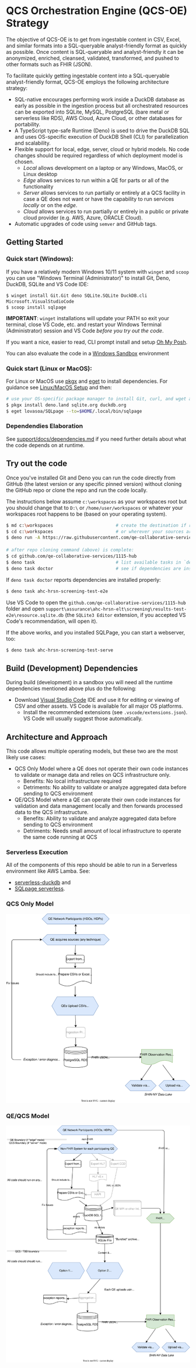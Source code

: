 # QCS Orchestration Engine (QCS-OE) Strategy

The objective of QCS-OE is to get from ingestable content in CSV, Excel, and
similar formats into a SQL-queryable analyst-friendly format as quickly as
possible. Once content is SQL-queryable and analyst-friendly it can be
anonymized, enriched, cleansed, validated, transformed, and pushed to other
formats such as FHIR (JSON).

To facilitate quickly getting ingestable content into a SQL-queryable
analyst-friendly format, QCS-OE employs the following architecture strategy:

- SQL-native encourages performing work inside a DuckDB database as early as
  possible in the ingestion process but all orchestrated resources can be
  exported into SQLite, MySQL, PostgreSQL (bare metal or serverless like RDS),
  AWS Cloud, Azure Cloud, or other databases for portability.
- A TypeScript type-safe Runtime (Deno) is used to drive the DuckDB SQL and uses
  OS-specific execution of DuckDB Shell (CLI) for parallelization and
  scalability.
- Flexible support for local, edge, server, cloud or hybrid models. No code
  changes should be required regardless of which deployment model is chosen.
  - _Local_ allows development on a laptop or any Windows, MacOS, or Linux
    desktop
  - _Edge_ allows services to run within a QE for parts or all of the
    functionality
  - _Server_ allows services to run partially or entirely at a QCS facility in
    case a QE does not want or have the capability to run services _locally_ or
    on the _edge_.
  - _Cloud_ allows services to run partially or entirely in a public or private
    cloud provider (e.g. AWS, Azure, ORACLE Cloud).
- Automatic upgrades of code using `semver` and GitHub tags.

## Getting Started

### Quick start (Windows):

If you have a relatively modern Windows 10/11 system with `winget` and `scoop`
you can use "Windows Terminal (Administrator)" to install Git, Deno, DuckDB,
SQLite and VS Code IDE:

```psh
$ winget install Git.Git deno SQLite.SQLite DuckDB.cli Microsoft.VisualStudioCode
$ scoop install sqlpage
```

**IMPORTANT**: `winget` installations will update your PATH so exit your
terminal, close VS Code, etc. and restart your Windows Terminal (Administrator)
session and VS Code _before you try out the code_.

If you want a nice, easier to read, CLI prompt install and setup
[Oh My Posh](https://ohmyposh.dev/docs/installation/windows).

You can also evaluate the code in a
[Windows Sandbox](./support/docs/windows-sandbox-setup.md) environment

### Quick start (Linux or MacOS):

For Linux or MacOS use [pkgx](https://pkgx.sh/) and
[eget](https://github.com/zyedidia/eget/releases) to install dependencies. For
guidance see [Linux/MacOS Setup](./support/docs/linux-macos-setup.md) and then:

```bash
# use your OS-specific package manager to install Git, curl, and wget and then:
$ pkgx install deno.land sqlite.org duckdb.org
$ eget lovasoa/SQLpage --to=$HOME/.local/bin/sqlpage
```

### Dependendies Elaboration

See [support/docs/dependencies.md](support/docs/dependencies.md) if you need
further details about what the code depends on at runtime.

## Try out the code

Once you've installed Git and Deno you can run the code directly from GitHub
(the latest version or any specific pinned version) without cloning the GitHub
repo or clone the repo and run the code locally.

The instructions below assume `c:\workspaces` as your workspaces root but you
should change that to `D:\` or `/home/user/workspaces` or whatever your
workspaces root happens to be (based on your operating system).

```bash
$ md c:\workspaces                        # create the destination if required
$ cd c:\workspaces                        # or wherever your sources are stored
$ deno run -A https://raw.githubusercontent.com/qe-collaborative-services/workspaces/main/ws-bootstrap-typical.ts

# after repo cloning command (above) is complete:
$ cd github.com/qe-collaborative-services/1115-hub
$ deno task                               # list available tasks in `deno.jsonc`
$ deno task doctor                        # see if dependencies are installed properly
```

If `deno task doctor` reports dependencies are installed properly:

```bash
$ deno task ahc-hrsn-screening-test-e2e
```

Use VS Code to open the `github.com/qe-collaborative-services/1115-hub` folder
and open
`support\assurance\ahc-hrsn-elt\screening\results-test-e2e\resource.sqlite.db`
(the `SQLite3 Editor` extension, if you accepted VS Code's recommendation, will
open it).

If the above works, and you installed SQLPage, you can start a webserver, too:

```bash
$ deno task ahc-hrsn-screening-test-serve
```

## Build (Development) Dependencies

During build (development) in a sandbox you will need all the runtime
dependencies mentioned above plus do the following:

- Download [Visual Studio Code](https://code.visualstudio.com/download) IDE and
  use it for editing or viewing of CSV and other assets. VS Code is available
  for all major OS platforms.
  - Install the recommended extensions (see `.vscode/extensions.json`). VS Code
    will usually suggest those automatically.

## Architecture and Approach

This code allows multiple operating models, but these two are the most likely
use cases:

- QCS Only Model where a QE does not operate their own code instances to
  validate or manage data and relies on QCS infrastructure only.
  - Benefits: No local infrastructure required
  - Detriments: No ability to validate or analyze aggregated data before sending
    to QCS environment
- QE/QCS Model where a QE can operate their own code instances for validation
  and data management locally and then forwards processed data to the QCS
  infrastructure.
  - Benefits: Ability to validate and analyze aggregated data before sending to
    QCS environment
  - Detriments: Needs small amount of local infrastructure to operate the same
    code running at QCS

### Serverless Execution

All of the components of this repo should be able to run in a Serverless
environment like AWS Lamba. See:

- [serverless-duckdb](https://github.com/tobilg/serverless-duckdb) and
- [SQLpage serverless](https://github.com/lovasoa/SQLpage?tab=readme-ov-file#serverless).

### QCS Only Model

![Architecture](support/docs/cloud-only-architecture.drawio.svg)

### QE/QCS Model

![Architecture](support/docs/self-sufficient-architecture.drawio.svg)
